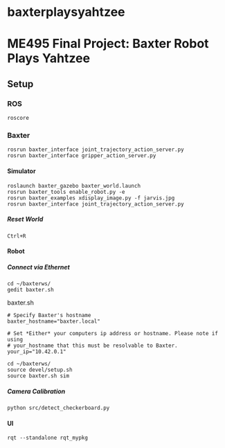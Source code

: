 # baxterplaysyahtzee
# ME495 Final Project: Baxter Robot Plays Yahtzee

## Setup

### ROS
```
roscore
```
### Baxter
```
rosrun baxter_interface joint_trajectory_action_server.py
rosrun baxter_interface gripper_action_server.py
```
#### Simulator
```
roslaunch baxter_gazebo baxter_world.launch
rosrun baxter_tools enable_robot.py -e
rosrun baxter_examples xdisplay_image.py -f jarvis.jpg
rosrun baxter_interface joint_trajectory_action_server.py 
```
##### Reset World
```
Ctrl+R
```

#### Robot
##### Connect via Ethernet

```
cd ~/baxterws/
gedit baxter.sh
```
baxter.sh
```
# Specify Baxter's hostname
baxter_hostname="baxter.local"

# Set *Either* your computers ip address or hostname. Please note if using
# your_hostname that this must be resolvable to Baxter.
your_ip="10.42.0.1"
```

```
cd ~/baxterws/
source devel/setup.sh
source baxter.sh sim
```

##### Camera Calibration
```
python src/detect_checkerboard.py
```
#### UI 
```
rqt --standalone rqt_mypkg
```
